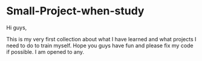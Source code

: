 # Small-Project-when-study
Hi guys,

This is my very first collection about what I have learned and what projects I need to do to train myself.
Hope you guys have fun and please fix my code if possible. I am opened to any.
